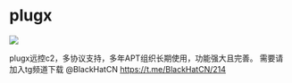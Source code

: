 # plugx

<img src="https://private-user-images.githubusercontent.com/148842888/370672548-3eeb9d98-82bf-493c-afc2-752f77f93139.png" />

plugx远控c2，多协议支持，多年APT组织长期使用，功能强大且完善。 需要请加入tg频道下载 @BlackHatCN https://t.me/BlackHatCN/214
